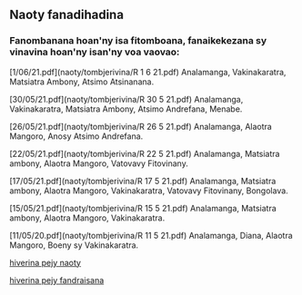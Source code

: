 ## Naoty fanadihadina 

### Fanombanana hoan'ny isa fitomboana, fanaikekezana sy vinavina hoan'ny isan'ny voa vaovao:

[1/06/21.pdf](naoty/tombjerivina/R 1 6 21.pdf) Analamanga, Vakinakaratra, Matsiatra Ambony, Atsimo Atsinanana.

[30/05/21.pdf](naoty/tombjerivina/R 30 5 21.pdf) Analamanga, Vakinakaratra, Matsiatra Ambony, Atsimo Andrefana, Menabe.

[26/05/21.pdf](naoty/tombjerivina/R 26 5 21.pdf) Analamanga, Alaotra Mangoro, Anosy Atsimo Andrefana.

[22/05/21.pdf](naoty/tombjerivina/R 22 5 21.pdf) Analamanga, Matsiatra ambony, Alaotra Mangoro, Vatovavy Fitovinany.

[17/05/21.pdf](naoty/tombjerivina/R 17 5 21.pdf) Analamanga, Matsiatra ambony, Alaotra Mangoro, Vakinakaratra, Vatovavy Fitovinany, Bongolava.

[15/05/21.pdf](naoty/tombjerivina/R 15 5 21.pdf) Analamanga, Matsiatra ambony, Alaotra Mangoro, Vakinakaratra.

[11/05/20.pdf](naoty/tombjerivina/R 11 5 21.pdf) Analamanga, Diana, Alaotra Mangoro, Boeny sy Vakinakaratra.

<!--

28/06/2020: [Jeritodika hoan'Antananarivo sy Toamasina: 14-27/06.pdf](naoty/tombjerivina/Jeritodika 146276.pdf) Manakaiky ireo isan'ny voa voatily amin'ny isan'ny voa notombanana avy amin'ny isa tomboana R vitsivitsy. Ny herinandro roa teo aloha no hanaovana ny jeritodika.

16/07/2020: [Fampitahana tombana hoan'ny isa fitomboana (reproduction number).pdf)](/naoty/tombjerivina/Fampitaha R.pdf) Mampitaha ny [modely iray](https://mrc-ide.github.io/covid19-short-term-forecasts/index.html) ampiasan'ny Imperial College COVID-19 Response Team (antsoina eto hoe modely IC) sy ny modely ampiasana [eto](naoty/tombjerivina/Famantarana.pdf) (antsoina hoe modely RP). Ireo modely IC sy RP dia manome isa fitomboana R, antsoina eto hoe R(IC) sy R(RP), hoan'i Madagasikara sy firenena afrikana telo. Ireo isa R(IC) sy R(RP) ireo no ampitahana.

9/06/2020: [Tombana hoan'ny isa fitomboana (reproduction number) ao Madagasikara.pdf](naoty/tombjerivina/Famantarana.pdf) Mamantatra ny fivoaran'ny aretina amin'ny alalan'ny fanombanana ny isa fitomboana. Modely statistika mampitovy ny fifindran'ny aretina miainga amin'ny olona iray amin'ny tranga kisendrasendra antsoina hoe renewal process no ampiasana; ny fanombanana araky ny modely faharoa ao amin'[ity fanadihadihana ity](https://mrc-ide.github.io/covid19-short-term-forecasts/index.html) no arahina eto.






[1/08/20.pdf](naoty/tombjerivina/R 1 8.pdf) Antananarivo sy Toamasina.




(naoty/tombjerivina/R 10 7.pdf)  Antananarivo sy Toamasina.

Add files via upload
2 hours ago
(naoty/tombjerivina/R 11 10.pdf)  Antananarivo sy Toamasina.

Add files via upload
2 hours ago
(naoty/tombjerivina/R 12 6.pdf)  Antananarivo sy Toamasina.

Add files via upload
2 hours ago
(naoty/tombjerivina/R 12 7.pdf)  Antananarivo sy Toamasina.

Add files via upload
2 hours ago
(naoty/tombjerivina/R 12 9.pdf)  Antananarivo sy Toamasina.

Add files via upload
2 hours ago
(naoty/tombjerivina/R 13 10.pdf)  Antananarivo sy Toamasina.

Add files via upload
2 hours ago
(naoty/tombjerivina/R 14 6.pdf)  Antananarivo sy Toamasina.

Add files via upload
2 hours ago
(naoty/tombjerivina/R 14 7.pdf)  Antananarivo sy Toamasina.

Add files via upload
2 hours ago
(naoty/tombjerivina/R 14 8.pdf)  Antananarivo sy Toamasina.


Add files via upload
2 hours ago
(naoty/tombjerivina/R 15 9.pdf)  Antananarivo sy Toamasina.

Add files via upload
2 hours ago
(naoty/tombjerivina/R 16 6.pdf)  Antananarivo sy Toamasina.

Add files via upload
2 hours ago
(naoty/tombjerivina/R 16 7.pdf)  Antananarivo sy Toamasina.

Add files via upload
2 hours ago
(naoty/tombjerivina/R 16 8.pdf)  Antananarivo sy Toamasina.


Add files via upload
2 hours ago
(naoty/tombjerivina/R 18 6.pdf)  Antananarivo sy Toamasina.

Add files via upload
2 hours ago
(naoty/tombjerivina/R 18 7.pdf)  Antananarivo sy Toamasina.

Add files via upload
2 hours ago
(naoty/tombjerivina/R 18 8.pdf)  Antananarivo sy Toamasina.

Add files via upload
2 hours ago
(naoty/tombjerivina/R 18 9.pdf)  Antananarivo sy Toamasina.

Add files via upload
2 hours ago
[2/07/20.pdf] (naoty/tombjerivina/R 2 7.pdf)  Antananarivo sy Toamasina.

Add files via upload
2 hours ago
(naoty/tombjerivina/R 20 6.pdf)  Antananarivo sy Toamasina.

Add files via upload
2 hours ago
(naoty/tombjerivina/R 20 7.pdf)  Antananarivo sy Toamasina.

Add files via upload
2 hours ago
(naoty/tombjerivina/R 20 8.pdf)  Antananarivo sy Toamasina.

Add files via upload
2 hours ago
(naoty/tombjerivina/R 21 9.pdf)  Antananarivo sy Toamasina.

Add files via upload
2 hours ago
(naoty/tombjerivina/R 22 6.pdf)  Antananarivo sy Toamasina.

Add files via upload
2 hours ago
(naoty/tombjerivina/R 22 7.pdf)  Antananarivo sy Toamasina.

Add files via upload
2 hours ago
(naoty/tombjerivina/R 22 8.pdf)  Antananarivo sy Toamasina.


Add files via upload
2 hours ago
(naoty/tombjerivina/R 24 6.pdf)  Antananarivo sy Toamasina.

Add files via upload
2 hours ago
(naoty/tombjerivina/R 24 7.pdf)  Antananarivo sy Toamasina.

Add files via upload
2 hours ago
(naoty/tombjerivina/R 24 8.pdf)  Antananarivo sy Toamasina.

Add files via upload
2 hours ago
(naoty/tombjerivina/R 25 9.pdf)  Antananarivo sy Toamasina.

Add files via upload
2 hours ago
(naoty/tombjerivina/R 26 6.pdf)  Antananarivo sy Toamasina.

Add files via upload
2 hours ago
(naoty/tombjerivina/R 26 7.pdf)  Antananarivo sy Toamasina.

Add files via upload
2 hours ago
(naoty/tombjerivina/R 26 8.pdf)  Antananarivo sy Toamasina.

Add files via upload
2 hours ago
(naoty/tombjerivina/R 28 6.pdf)  Antananarivo sy Toamasina.

Add files via upload
2 hours ago
(naoty/tombjerivina/R 28 7.pdf)  Antananarivo sy Toamasina.

Add files via upload
2 hours ago
(naoty/tombjerivina/R 28 8.pdf)  Antananarivo sy Toamasina.

Add files via upload
2 hours ago
(naoty/tombjerivina/R 29 9.pdf
Add files via upload
2 hours ago
[3/10/20.pdf](naoty/tombjerivina/R 3 10.pdf) Analamanga, Diana, Sava, Matsiatra Ambony, Alaotra Mangoro.


[3/09/20.pdf](naoty/tombjerivina/R 3 9.pdf)  Analamanga, Diana, Sofia, Vakinakaratra, Matsiatra Ambony, Alaotra Mangoro, Boeny sy Faritra Atsinanana.

Add files via upload
2 hours ago
(naoty/tombjerivina/R 30 5 21.pdf
Add files via upload
2 hours ago
(naoty/tombjerivina/R 30 6.pdf
Add files via upload
2 hours ago
(naoty/tombjerivina/R 30 7.pdf
Add files via upload
2 hours ago
(naoty/tombjerivina/R 31 8.pdf
Add files via upload
2 hours ago
[4/07/20.pdf](naoty/tombjerivina/R 4 7.pdf) Antananarivo sy Toamasina.
Add files via upload
2 hours ago
[6/07/20.pdf](naoty/tombjerivina/R 6 7.pdf) Antananarivo sy Toamasina.

[6/09/20.pdf](naoty/tombjerivina/R 6 9.pdf) Analamanga, Diana, Sofia, Matsiatra Ambony, Alaotra Mangoro sy Faritra Atsinanana.

[7/10/20.pdf](naoty/tombjerivina/R 7 10.pdf) Analamanga, Diana, Sava, Matsiatra Ambony, Alaotra Mangoro, Ihorombe, Atsimo Andrefana.

[8/07/20.pdf](naoty/tombjerivina/R 8 7.pdf) Antananarivo sy Toamasina.

[8/07/20.pdf](naoty/tombjerivina/R 8 7_nahitsy.pdf) Antananarivo sy Toamasina.

[9/09/20.pdf](naoty/tombjerivina/R 9 9.pdf) Analamanga, Diana, Menabe, Sofia, Sava, Matsiatra Ambony, Alaotra Mangoro sy Faritra Atsinanana.


Add files via upload
2 hours ago
(naoty/tombjerivina/R Antana Toama.pdf
Add files via upload
2 hours ago
(naoty/tombjerivina/R fanombohana.pdf
Add files via upload
2 hours ago
(naoty/tombjerivina/Rantana.pdf
Add files via upload
2 hours ago
(naoty/tombjerivina/Vinavina lavitra.pdf
Add files via upload
2 hours ago
(naoty/tombjerivina/cov mdg.pdf 

Aprily 2020: [Tombana momba ny taha-pifindran'ny Covid-19 ao Madagasikara.pdf](naoty/tombjerivina/cov%20mdg.pdf) Mampiasa modely SIR mba hanombana ny taha-pifindrana λ (estimation) avy ireo antontan'isa hanana momba an'i Madagasikara sy haminavinana ny mety ho fivoaran'ny aretina (forecasting) raha mampihatra fepetra vinavina 7 karazany, aloha na aoriana na amin'ny fotoan'ny 15 aprily.




-->
[hiverina pejy naoty](./pejynaoty.md)

[hiverina pejy fandraisana](./) 
